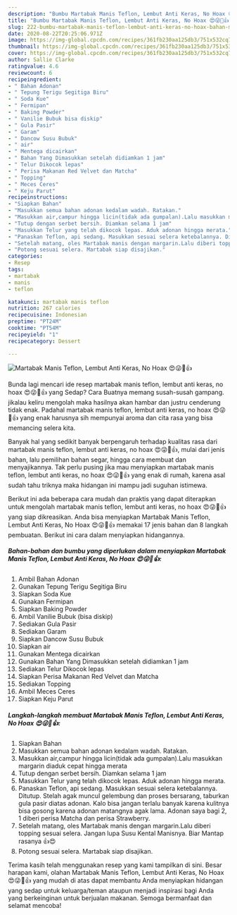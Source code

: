 ```yaml
---
description: "Bumbu Martabak Manis Teflon, Lembut Anti Keras, No Hoax 😍😜🤤👍 | Bahan Membuat Martabak Manis Teflon, Lembut Anti Keras, No Hoax 😍😜🤤👍 Yang Enak Dan Lezat"
title: "Bumbu Martabak Manis Teflon, Lembut Anti Keras, No Hoax 😍😜🤤👍 | Bahan Membuat Martabak Manis Teflon, Lembut Anti Keras, No Hoax 😍😜🤤👍 Yang Enak Dan Lezat"
slug: 222-bumbu-martabak-manis-teflon-lembut-anti-keras-no-hoax-bahan-membuat-martabak-manis-teflon-lembut-anti-keras-no-hoax-yang-enak-dan-lezat
date: 2020-08-22T20:25:06.971Z
image: https://img-global.cpcdn.com/recipes/361fb230aa125db3/751x532cq70/martabak-manis-teflon-lembut-anti-keras-no-hoax-😍😜🤤👍-foto-resep-utama.jpg
thumbnail: https://img-global.cpcdn.com/recipes/361fb230aa125db3/751x532cq70/martabak-manis-teflon-lembut-anti-keras-no-hoax-😍😜🤤👍-foto-resep-utama.jpg
cover: https://img-global.cpcdn.com/recipes/361fb230aa125db3/751x532cq70/martabak-manis-teflon-lembut-anti-keras-no-hoax-😍😜🤤👍-foto-resep-utama.jpg
author: Sallie Clarke
ratingvalue: 4.6
reviewcount: 6
recipeingredient:
- " Bahan Adonan"
- " Tepung Terigu Segitiga Biru"
- " Soda Kue"
- " Fermipan"
- " Baking Powder"
- " Vanilie Bubuk bisa diskip"
- " Gula Pasir"
- " Garam"
- " Dancow Susu Bubuk"
- " air"
- " Mentega dicairkan"
- " Bahan Yang Dimasukkan setelah didiamkan 1 jam"
- " Telur Dikocok lepas"
- " Perisa Makanan Red Velvet dan Matcha"
- " Topping"
- " Meces Ceres"
- " Keju Parut"
recipeinstructions:
- "Siapkan Bahan"
- "Masukkan semua bahan adonan kedalam wadah. Ratakan."
- "Masukkan air,campur hingga licin(tidak ada gumpalan).Lalu masukkan margarin diaduk cepat hingga merata"
- "Tutup dengan serbet bersih. Diamkan selama 1 jam"
- "Masukkan Telur yang telah dikocok lepas. Aduk adonan hingga merata."
- "Panaskan Teflon, api sedang. Masukkan sesuai selera ketebalannya. Ditutup. Stelah agak muncul gelembung dan proses bersarang, taburkan gula pasir diatas adonan. Kalo bisa jangan terlalu banyak karena kulitnya bisa gosong karena adonan matangnya agak lama. Adonan saya bagi 2, 1 diberi perisa Matcha dan perisa Strawberry."
- "Setelah matang, oles Martabak manis dengan margarin.Lalu diberi topping sesuai selera. Jangan lupa Susu Kental Manisnya. Biar Mantap rasanya 👍😍"
- "Potong sesuai selera. Martabak siap disajikan."
categories:
- Resep
tags:
- martabak
- manis
- teflon

katakunci: martabak manis teflon 
nutrition: 267 calories
recipecuisine: Indonesian
preptime: "PT24M"
cooktime: "PT54M"
recipeyield: "1"
recipecategory: Dessert

---
```



![Martabak Manis Teflon, Lembut Anti Keras, No Hoax 😍😜🤤👍](https://img-global.cpcdn.com/recipes/361fb230aa125db3/751x532cq70/martabak-manis-teflon-lembut-anti-keras-no-hoax-😍😜🤤👍-foto-resep-utama.jpg)

Bunda lagi mencari ide resep martabak manis teflon, lembut anti keras, no hoax 😍😜🤤👍 yang Sedap? Cara Buatnya memang susah-susah gampang. jikalau keliru mengolah maka hasilnya akan hambar dan justru cenderung tidak enak. Padahal martabak manis teflon, lembut anti keras, no hoax 😍😜🤤👍 yang enak harusnya sih mempunyai aroma dan cita rasa yang bisa memancing selera kita.

Banyak hal yang sedikit banyak berpengaruh terhadap kualitas rasa dari martabak manis teflon, lembut anti keras, no hoax 😍😜🤤👍, mulai dari jenis bahan, lalu pemilihan bahan segar, hingga cara membuat dan menyajikannya. Tak perlu pusing jika mau menyiapkan martabak manis teflon, lembut anti keras, no hoax 😍😜🤤👍 yang enak di rumah, karena asal sudah tahu triknya maka hidangan ini mampu jadi suguhan istimewa.




Berikut ini ada beberapa cara mudah dan praktis yang dapat diterapkan untuk mengolah martabak manis teflon, lembut anti keras, no hoax 😍😜🤤👍 yang siap dikreasikan. Anda bisa menyiapkan Martabak Manis Teflon, Lembut Anti Keras, No Hoax 😍😜🤤👍 memakai 17 jenis bahan dan 8 langkah pembuatan. Berikut ini cara dalam menyiapkan hidangannya.

<!--inarticleads1-->

##### Bahan-bahan dan bumbu yang diperlukan dalam menyiapkan Martabak Manis Teflon, Lembut Anti Keras, No Hoax 😍😜🤤👍:

1. Ambil  Bahan Adonan
1. Gunakan  Tepung Terigu Segitiga Biru
1. Siapkan  Soda Kue
1. Gunakan  Fermipan
1. Siapkan  Baking Powder
1. Ambil  Vanilie Bubuk (bisa diskip)
1. Sediakan  Gula Pasir
1. Sediakan  Garam
1. Siapkan  Dancow Susu Bubuk
1. Siapkan  air
1. Gunakan  Mentega dicairkan
1. Gunakan  Bahan Yang Dimasukkan setelah didiamkan 1 jam
1. Sediakan  Telur Dikocok lepas
1. Siapkan  Perisa Makanan Red Velvet dan Matcha
1. Sediakan  Topping
1. Ambil  Meces Ceres
1. Siapkan  Keju Parut




<!--inarticleads2-->

##### Langkah-langkah membuat Martabak Manis Teflon, Lembut Anti Keras, No Hoax 😍😜🤤👍:

1. Siapkan Bahan
1. Masukkan semua bahan adonan kedalam wadah. Ratakan.
1. Masukkan air,campur hingga licin(tidak ada gumpalan).Lalu masukkan margarin diaduk cepat hingga merata
1. Tutup dengan serbet bersih. Diamkan selama 1 jam
1. Masukkan Telur yang telah dikocok lepas. Aduk adonan hingga merata.
1. Panaskan Teflon, api sedang. Masukkan sesuai selera ketebalannya. Ditutup. Stelah agak muncul gelembung dan proses bersarang, taburkan gula pasir diatas adonan. Kalo bisa jangan terlalu banyak karena kulitnya bisa gosong karena adonan matangnya agak lama. Adonan saya bagi 2, 1 diberi perisa Matcha dan perisa Strawberry.
1. Setelah matang, oles Martabak manis dengan margarin.Lalu diberi topping sesuai selera. Jangan lupa Susu Kental Manisnya. Biar Mantap rasanya 👍😍
1. Potong sesuai selera. Martabak siap disajikan.




Terima kasih telah menggunakan resep yang kami tampilkan di sini. Besar harapan kami, olahan Martabak Manis Teflon, Lembut Anti Keras, No Hoax 😍😜🤤👍 yang mudah di atas dapat membantu Anda menyiapkan hidangan yang sedap untuk keluarga/teman ataupun menjadi inspirasi bagi Anda yang berkeinginan untuk berjualan makanan. Semoga bermanfaat dan selamat mencoba!
